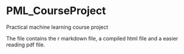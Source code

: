 # PML_CourseProject
Practical machine learning course project

The file contains the r markdown file, a compiled html file and a easier reading pdf file.
